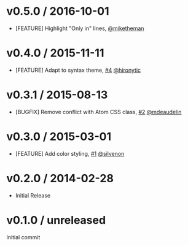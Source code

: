 # v0.5.0 / 2016-10-01

* [FEATURE] Highlight "Only in" lines, [@miketheman][]

# v0.4.0 / 2015-11-11

* [FEATURE] Adapt to syntax theme, [#4][] [@hironytic][]

# v0.3.1 / 2015-08-13

* [BUGFIX] Remove conflict with Atom CSS class, [#2][] [@mdeaudelin][]

# v0.3.0 / 2015-03-01

* [FEATURE] Add color styling, [#1][] [@silvenon][]

# v0.2.0 / 2014-02-28

* Initial Release

# v0.1.0 / unreleased

Initial commit

<!--- The following link definition list is generated by PimpMyChangelog --->
[#1]: https://github.com/miketheman/language-diff/issues/1
[#2]: https://github.com/miketheman/language-diff/issues/2
[#4]: https://github.com/miketheman/language-diff/issues/4
[@hironytic]: https://github.com/hironytic
[@mdeaudelin]: https://github.com/mdeaudelin
[@miketheman]: https://github.com/miketheman
[@silvenon]: https://github.com/silvenon
